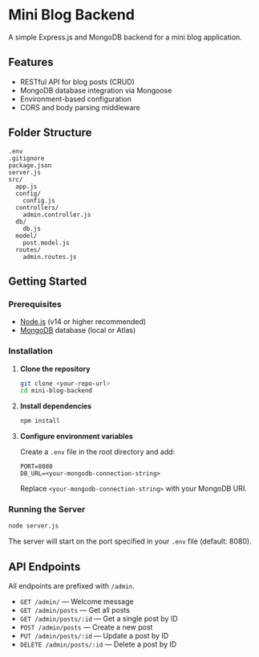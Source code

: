 # Mini Blog Backend

A simple Express.js and MongoDB backend for a mini blog application.

## Features

- RESTful API for blog posts (CRUD)
- MongoDB database integration via Mongoose
- Environment-based configuration
- CORS and body parsing middleware

## Folder Structure

```
.env
.gitignore
package.json
server.js
src/
  app.js
  config/
    config.js
  controllers/
    admin.controller.js
  db/
    db.js
  model/
    post.model.js
  routes/
    admin.routes.js
```

## Getting Started

### Prerequisites

- [Node.js](https://nodejs.org/) (v14 or higher recommended)
- [MongoDB](https://www.mongodb.com/) database (local or Atlas)

### Installation

1. **Clone the repository**

   ```sh
   git clone <your-repo-url>
   cd mini-blog-backend
   ```

2. **Install dependencies**

   ```sh
   npm install
   ```

3. **Configure environment variables**

   Create a `.env` file in the root directory and add:

   ```
   PORT=8080
   DB_URL=<your-mongodb-connection-string>
   ```

   Replace `<your-mongodb-connection-string>` with your MongoDB URI.

### Running the Server

```sh
node server.js
```

The server will start on the port specified in your `.env` file (default: 8080).

## API Endpoints

All endpoints are prefixed with `/admin`.

- `GET /admin/` — Welcome message
- `GET /admin/posts` — Get all posts
- `GET /admin/posts/:id` — Get a single post by ID
- `POST /admin/posts` — Create a new post
- `PUT /admin/posts/:id` — Update a post by ID
- `DELETE /admin/posts/:id` — Delete a post by ID

